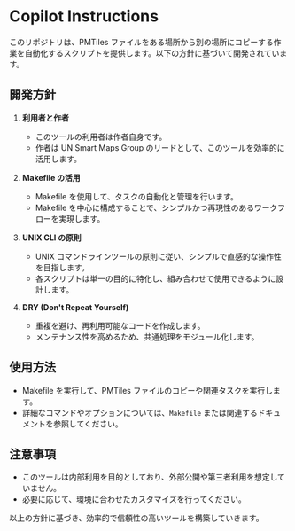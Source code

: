 # Copilot Instructions

このリポジトリは、PMTiles ファイルをある場所から別の場所にコピーする作業を自動化するスクリプトを提供します。以下の方針に基づいて開発されています。

## 開発方針

1. **利用者と作者**  
    - このツールの利用者は作者自身です。  
    - 作者は UN Smart Maps Group のリードとして、このツールを効率的に活用します。

2. **Makefile の活用**  
    - Makefile を使用して、タスクの自動化と管理を行います。  
    - Makefile を中心に構成することで、シンプルかつ再現性のあるワークフローを実現します。

3. **UNIX CLI の原則**  
    - UNIX コマンドラインツールの原則に従い、シンプルで直感的な操作性を目指します。  
    - 各スクリプトは単一の目的に特化し、組み合わせて使用できるように設計します。

4. **DRY (Don't Repeat Yourself)**  
    - 重複を避け、再利用可能なコードを作成します。  
    - メンテナンス性を高めるため、共通処理をモジュール化します。

## 使用方法

- Makefile を実行して、PMTiles ファイルのコピーや関連タスクを実行します。  
- 詳細なコマンドやオプションについては、`Makefile` または関連するドキュメントを参照してください。

## 注意事項

- このツールは内部利用を目的としており、外部公開や第三者利用を想定していません。  
- 必要に応じて、環境に合わせたカスタマイズを行ってください。

以上の方針に基づき、効率的で信頼性の高いツールを構築していきます。
